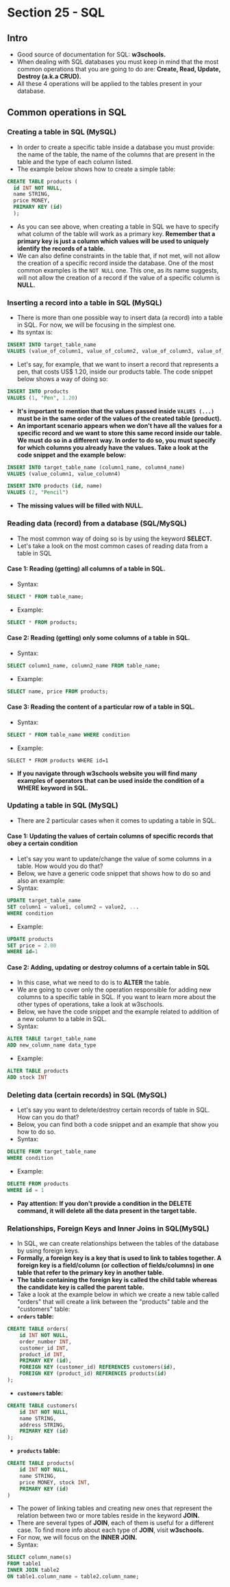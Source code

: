 # Section 25 - SQL

## Intro
* Good source of documentation for SQL: __w3schools.__
* When dealing with SQL databases you must keep in mind that the most common operations that you are going to do are: __Create, Read, Update, Destroy (a.k.a CRUD).__
* All these 4 operations will be applied to the tables present in your database.

## Common operations in SQL
### Creating a table in SQL (MySQL)
* In order to create a specific table inside a database you must provide: the name of the table, the name of the columns that are present in the table and the type of each column listed.
* The example below shows how to create a simple table:
```SQL
CREATE TABLE products (
  id INT NOT NULL, 
  name STRING, 
  price MONEY,
  PRIMARY KEY (id)
  );
```
* As you can see above, when creating a table in SQL we have to specify what column of the table will work as a primary key. __Remember that a primary key is just a column which values will be used to uniquely identify the records of a table.__
* We can also define constraints in the table that, if not met, will not allow the creation of a specific record inside the database. One of the most common examples is the ```NOT NULL``` one. This one, as its name suggests, will not allow the creation of a record if the value of a specific column is __NULL.__

### Inserting a record into a table in SQL (MySQL)
* There is more than one possible way to insert data (a record) into a table in SQL. For now, we will be focusing in the simplest one.
* Its syntax is:
```SQL
INSERT INTO target_table_name
VALUES (value_of_column1, value_of_column2, value_of_column3, value_of_column4, ...)
```
* Let's say, for example, that we want to insert a record that represents a pen, that costs US$ 1.20, inside our products table. The code snippet below shows a way of doing so:
```SQL
INSERT INTO products
VALUES (1, "Pen", 1.20)
```
* __It's important to mention that the values passed inside ```VALUES (...)``` must be in the same order of the values of the created table (product).__
* __An important scenario appears when we don't have all the values for a specific record and we want to store this same record inside our table. We must do so in a different way. In order to do so, you must specify for which columns you already have the values. Take a look at the code snippet and the example below:__
```SQL
INSERT INTO target_table_name (column1_name, column4_name)
VALUES (value_column1, value_column4)
```
```SQL
INSERT INTO products (id, name)
VALUES (2, "Pencil")
```
* __The missing values will be filled with NULL.__

### Reading data (record) from a database (SQL/MySQL)
* The most common way of doing so is by using the keyword __SELECT.__
* Let's take a look on the most common cases of reading data from a table in SQL
#### Case 1: Reading (getting) all columns of a table in SQL.
* Syntax:
```SQL
SELECT * FROM table_name;
```
* Example:
```SQL
SELECT * FROM products;
```
#### Case 2: Reading (getting) only some columns of a table in SQL.
* Syntax:
```SQL
SELECT column1_name, column2_name FROM table_name;
```
* Example:
```SQL
SELECT name, price FROM products;
```
#### Case 3: Reading the content of a particular row of a table in SQL.
* Syntax:
```SQL
SELECT * FROM table_name WHERE condition
```
* Example:
```
SELECT * FROM products WHERE id=1
```
* __If you navigate through w3schools website you will find many examples of operators that can be used inside the condition of a WHERE keyword in SQL.__

### Updating a table in SQL (MySQL)
* There are 2 particular cases when it comes to updating a table in SQL.
#### Case 1: Updating the values of certain columns of specific records that obey a certain condition
* Let's say you want to update/change the value of some columns in a table. How would you do that?
* Below, we have a generic code snippet that shows how to do so and also an example:
* Syntax:
```SQL
UPDATE target_table_name
SET column1 = value1, column2 = value2, ...
WHERE condition
```
* Example:
```SQL
UPDATE products
SET price = 2.00
WHERE id=1
```
#### Case 2: Adding, updating or destroy columns of a certain table in SQL
* In this case, what we need to do is to __ALTER__ the table.
* We are going to cover only the operation responsible for adding new columns to a specific table in SQL. If you want to learn more about the other types of operations, take a look at w3schools.
* Below, we have the code snippet and the example related to addition of a new column to a table in SQL.
* Syntax:
```SQL
ALTER TABLE target_table_name
ADD new_column_name data_type
```
* Example:
```SQL
ALTER TABLE products
ADD stock INT
```

### Deleting data (certain records) in SQL (MySQL)
* Let's say you want to delete/destroy certain records of table in SQL. How can you do that?
* Below, you can find both a code snippet and an example that show you how to do so.
* Syntax:
```SQL
DELETE FROM target_table_name
WHERE condition
```
* Example:
```SQL
DELETE FROM products
WHERE id = 1
```
* __Pay attention: If you don't provide a condition in the DELETE command, it will delete all the data present in the target table.__

### Relationships, Foreign Keys and Inner Joins in SQL(MySQL)
* In SQL, we can create relationships between the tables of the database by using foreign keys.
* __Formally, a foreign key is a key that is used to link to tables together. A foreign key is a field/column (or collection of fields/columns) in one table that refer to the primary key in another table.__
* __The table containing the foreign key is called the child table whereas the candidate key is called the parent table.__ 
* Take a look at the example below in which we create a new table called "orders" that will create a link between the "products" table and the "customers" table:
* __```orders``` table:__
```SQL
CREATE TABLE orders(
	id INT NOT NULL,
  	order_number INT,
  	customer_id INT,
  	product_id INT,
  	PRIMARY KEY (id),
  	FOREIGN KEY (customer_id) REFERENCES customers(id),
  	FOREIGN KEY (product_id) REFERENCES products(id)
);
```
* __```customers``` table:__
```SQL
CREATE TABLE customers(
	id INT NOT NULL,
  	name STRING,
  	address STRING,
  	PRIMARY KEY (id)
);
```
* __```products``` table:__
```SQL
CREATE TABLE products(
	id INT NOT NULL,
  	name STRING,
  	price MONEY, stock INT,
  	PRIMARY KEY (id)
)
```
* The power of linking tables and creating new ones that represent the relation between two or more tables reside in the keyword __JOIN.__
* There are several types of __JOIN__, each of them is useful for a different case. To find more info about each type of __JOIN__, visit __w3schools.__
* For now, we will focus on the __INNER JOIN.__
* Syntax:
```SQL
SELECT column_name(s)
FROM table1
INNER JOIN table2
ON table1.column_name = table2.column_name;
```
